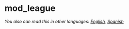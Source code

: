 # mod_league

*You also can read this in other languages: [English](README.md), [Spanish](README.es.md)*